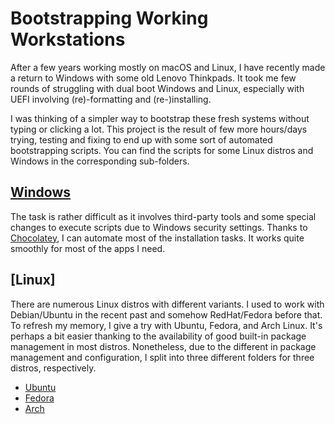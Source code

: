 # Bootstrapping Working Workstations

After a few years working mostly on macOS and Linux, I have recently made a return to Windows with some old Lenovo Thinkpads. It took me few rounds of struggling with dual boot Windows and Linux, especially with UEFI involving (re)-formatting and (re-)installing.

I was thinking of a simpler way to bootstrap these fresh systems without typing or clicking a lot.  This project is the result of few more hours/days trying, testing and fixing to end up with some sort of automated bootstrapping scripts. You can find the scripts for some Linux distros and Windows in the corresponding sub-folders.

## [Windows](windows)

The task is rather difficult as it involves third-party tools and some special changes to execute scripts due to Windows security settings. Thanks to [Chocolatey](https://chocolatey.org/), I can automate most of the installation tasks. It works quite smoothly for most of the apps I need.

## [Linux]

There are numerous Linux distros with different variants. I used to work with Debian/Ubuntu in the recent past and somehow RedHat/Fedora before that. To refresh my memory, I give a try with Ubuntu, Fedora, and Arch Linux.
It's perhaps a bit easier thanking to the availability of good built-in package management in most distros. Nonetheless, due to the different in package management and configuration, I split into three different folders for three distros, respectively.

* [Ubuntu](ubuntu)
* [Fedora](fedora)
* [Arch](arch)

